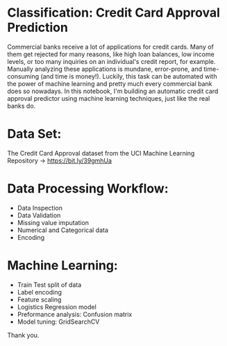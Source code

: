 # Classification: Credit Card Approval Prediction

Commercial banks receive a lot of applications for credit cards. Many of them get rejected for many reasons, like high loan balances, low income levels, or too many inquiries on an individual's credit report, for example. Manually analyzing these applications is mundane, error-prone, and time-consuming (and time is money!). Luckily, this task can be automated with the power of machine learning and pretty much every commercial bank does so nowadays. In this notebook, I'm building an automatic credit card approval predictor using machine learning techniques, just like the real banks do.

# Data Set: 
  The Credit Card Approval dataset from the UCI Machine Learning Repository
  -> https://bit.ly/39gmhUa

# Data Processing Workflow:
- Data Inspection
- Data Validation
- Missing value imputation
- Numerical and Categorical data
- Encoding

# Machine Learning:
- Train Test split of data
- Label encoding
- Feature scaling
- Logistics Regression model
- Preformance analysis: Confusion matrix
- Model tuning: GridSearchCV
	
Thank you.
